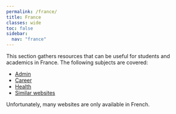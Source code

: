 ```yaml
---
permalink: /france/
title: France
classes: wide
toc: false
sidebar:
  nav: "france"
---
```


This section gathers resources that can be useful for students and academics in France. The following subjects are covered:

- [Admin](./admin)
- [Career](./career)
- [Health](./health)
- [Similar websites](./similar)

Unfortunately, many websites are only available in French.